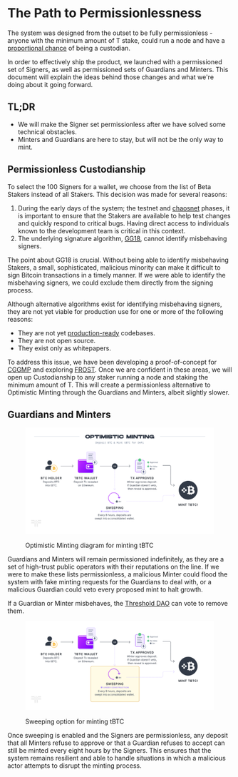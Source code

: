 # The Path to Permissionlessness

The system was designed from the outset to be fully permissionless - anyone with the minimum amount of T stake, could run a node and have a [proportional chance](../tbtc-v2/wallet-generation.md) of being a custodian.

In order to effectively ship the product, we launched with a permissioned set of Signers, as well as permissioned sets of Guardians and Minters. This document will explain the ideas behind those changes and what we're doing about it going forward.

## TL;DR

* We will make the Signer set permissionless after we have solved some technical obstacles.
* Minters and Guardians are here to stay, but will not be the only way to mint.

## Permissionless Custodianship

To select the 100 Signers for a wallet, we choose from the list of Beta Stakers instead of all Stakers. This decision was made for several reasons:

1. During the early days of the system; the testnet and [chaosnet](https://blog.threshold.network/tbtc-v2-hits-its-first-launch-milestone/) phases, it is important to ensure that the Stakers are available to help test changes and quickly respond to critical bugs. Having direct access to individuals known to the development team is critical in this context.
2. The underlying signature algorithm, [GG18](https://eprint.iacr.org/2019/114.pdf), cannot identify misbehaving signers.&#x20;

The point about GG18 is crucial. Without being able to identify misbehaving Stakers, a small, sophisticated, malicious minority can make it difficult to sign Bitcoin transactions in a timely manner. If we were able to identify the misbehaving signers, we could exclude them directly from the signing process.

Although alternative algorithms exist for identifying misbehaving signers, they are not yet viable for production use for one or more of the following reasons:

* They are not yet [production-ready](https://github.com/taurusgroup/multi-party-sig) codebases.
* They are not open source.
* They exist only as whitepapers.

To address this issue, we have been developing a proof-of-concept for [CGGMP](https://eprint.iacr.org/2021/060) and exploring [FROST](https://www.ietf.org/id/draft-irtf-cfrg-frost-12.html). Once we are confident in these areas, we will open up Custodianship to any staker running a node and staking the minimum amount of T. This will create a permissionless alternative to Optimistic Minting through the Guardians and Minters, albeit slightly slower.

## Guardians and Minters

<figure><img src="../../.gitbook/assets/optimistic minting.png" alt=""><figcaption><p>Optimistic Minting diagram for minting tBTC</p></figcaption></figure>

Guardians and Minters will remain permissioned indefinitely, as they are a set of high-trust public operators with their reputations on the line. If we were to make these lists permissionless, a malicious Minter could flood the system with fake minting requests for the Guardians to deal with, or a malicious Guardian could veto every proposed mint to halt growth.

If a Guardian or Minter misbehaves, the [Threshold DAO](https://threshold.network/governance) can vote to remove them.

<figure><img src="../../.gitbook/assets/sweeping.png" alt=""><figcaption><p>Sweeping option for minting tBTC</p></figcaption></figure>

Once sweeping is enabled and the Signers are permissionless, any deposit that all Minters refuse to approve or that a Guardian refuses to accept can still be minted every eight hours by the Signers. This ensures that the system remains resilient and able to handle situations in which a malicious actor attempts to disrupt the minting process.

